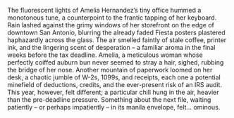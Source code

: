 The fluorescent lights of Amelia Hernandez’s tiny office hummed a monotonous tune, a counterpoint to the frantic tapping of her keyboard.  Rain lashed against the grimy windows of her storefront on the edge of downtown San Antonio, blurring the already faded Fiesta posters plastered haphazardly across the glass.  The air smelled faintly of stale coffee, printer ink, and the lingering scent of desperation – a familiar aroma in the final weeks before the tax deadline.  Amelia, a meticulous woman whose perfectly coiffed auburn bun never seemed to stray a hair, sighed, rubbing the bridge of her nose.  Another mountain of paperwork loomed on her desk, a chaotic jumble of W-2s, 1099s, and receipts, each one a potential minefield of deductions, credits, and the ever-present risk of an IRS audit.  This year, however, felt different; a particular chill hung in the air, heavier than the pre-deadline pressure.  Something about the next file, waiting patiently – or perhaps impatiently – in its manila envelope, felt… ominous.
